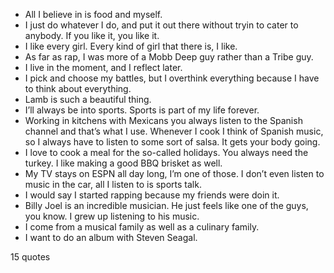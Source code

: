  - All I believe in is food and myself.
 - I just do whatever I do, and put it out there without tryin to cater to anybody. If you like it, you like it.
 - I like every girl. Every kind of girl that there is, I like.
 - As far as rap, I was more of a Mobb Deep guy rather than a Tribe guy.
 - I live in the moment, and I reflect later.
 - I pick and choose my battles, but I overthink everything because I have to think about everything.
 - Lamb is such a beautiful thing.
 - I’ll always be into sports. Sports is part of my life forever.
 - Working in kitchens with Mexicans you always listen to the Spanish channel and that’s what I use. Whenever I cook I think of Spanish music, so I always have to listen to some sort of salsa. It gets your body going.
 - I love to cook a meal for the so-called holidays. You always need the turkey. I like making a good BBQ brisket as well.
 - My TV stays on ESPN all day long, I’m one of those. I don’t even listen to music in the car, all I listen to is sports talk.
 - I would say I started rapping because my friends were doin it.
 - Billy Joel is an incredible musician. He just feels like one of the guys, you know. I grew up listening to his music.
 - I come from a musical family as well as a culinary family.
 - I want to do an album with Steven Seagal.

15 quotes